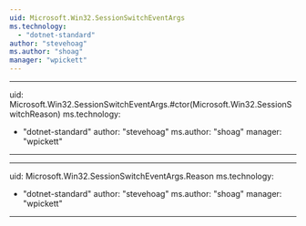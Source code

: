```yaml
---
uid: Microsoft.Win32.SessionSwitchEventArgs
ms.technology: 
  - "dotnet-standard"
author: "stevehoag"
ms.author: "shoag"
manager: "wpickett"
---
```


---
uid: Microsoft.Win32.SessionSwitchEventArgs.#ctor(Microsoft.Win32.SessionSwitchReason)
ms.technology: 
  - "dotnet-standard"
author: "stevehoag"
ms.author: "shoag"
manager: "wpickett"
---

---
uid: Microsoft.Win32.SessionSwitchEventArgs.Reason
ms.technology: 
  - "dotnet-standard"
author: "stevehoag"
ms.author: "shoag"
manager: "wpickett"
---
